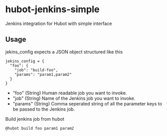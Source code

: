 # hubot-jenkins-simple
Jenkins integration for Hubot with simple interface

## Usage

jekins_config expects a JSON object structured like this

```
jekins_config = {
  "foo": {
    "job": "build-foo",
    "params": "param1,param2"
  }
}
```
- "foo" (String) Human readable job you want to invoke.
- "job" (String) Name of the Jenkins job you want to invoke.
- "params" (String) Comma seperated string of all the parameter keys to be passed to the Jenkins job.

Build jenkins job from hubot

```
@hubot build foo param1 param2
```
